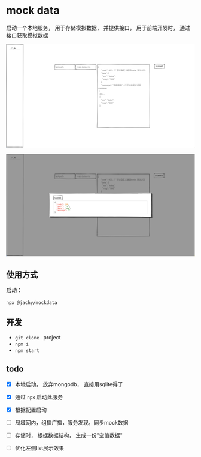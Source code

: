 # mock data

启动一个本地服务， 用于存储模拟数据， 并提供接口， 用于前端开发时， 通过接口获取模拟数据

![常规界面](https://raw.githubusercontent.com/Mammoth777/mock-data/refs/heads/master/1.png)

![2](https://raw.githubusercontent.com/Mammoth777/mock-data/refs/heads/master/2.png)

## 使用方式

启动： 

`npx @jachy/mockdata`

## 开发

- `git clone ` project
- `npm i`
- `npm start`


## todo

- [x] 本地启动， 放弃mongodb， 直接用sqlite得了
- [x] 通过 `npx` 启动此服务
- [x] 根据配置启动
- [ ] 局域网内，组播广播，服务发现，同步mock数据
- [ ] 存储时， 根据数据结构， 生成一份"空值数据"

- [ ] 优化左侧list展示效果

